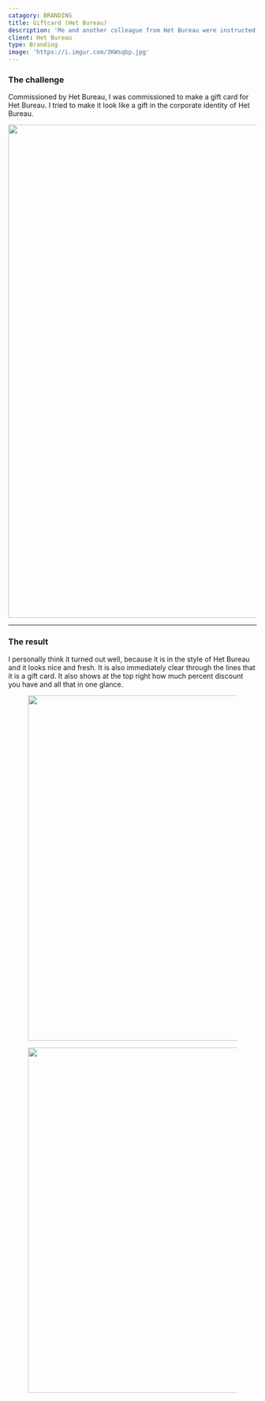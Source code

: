 ```yaml
---
catagory: BRANDING
title: Giftcard (Het Bureau)
description: 'Me and another colleague from Het Bureau were instructed to make a gift card for Het Bureau.'
client: Het Bureau
type: Branding
image: 'https://i.imgur.com/3KWsqbp.jpg'
---
```


### The challenge

Commissioned by Het Bureau, I was commissioned to make a gift card for Het Bureau. I tried to make it look like a gift in the corporate identity of Het Bureau.
        
<img width="1000"
            src="https://i.imgur.com/NGnkAHh.jpg"
            alt=""
        />

---

### The result

I personally think it turned out well, because it is in the style of Het Bureau and it looks nice and fresh. It is also immediately clear through the lines that it is a gift card. It also shows at the top right how much percent discount you have and all that in one glance.

<div class="flex space-x-2">
     <figure>
        <img width="700"
            src="https://i.imgur.com/3KWsqbp.jpg"
            alt=""
        />
    </figure>
    <figure>
        <img width="700"
            src="https://i.imgur.com/t193B2I.png"
            alt=""
        />
    </figure>
</div>